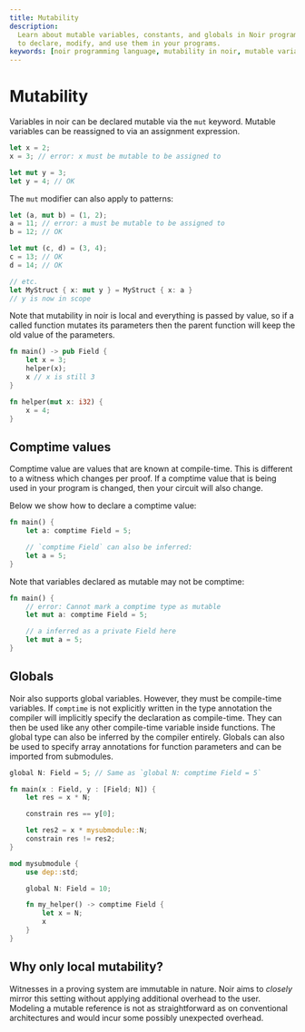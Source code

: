 ```yaml
---
title: Mutability
description:
  Learn about mutable variables, constants, and globals in Noir programming language. Discover how
  to declare, modify, and use them in your programs.
keywords: [noir programming language, mutability in noir, mutable variables, constants, globals]
---
```


# Mutability

Variables in noir can be declared mutable via the `mut` keyword. Mutable variables can be reassigned
to via an assignment expression.

```rust
let x = 2;
x = 3; // error: x must be mutable to be assigned to

let mut y = 3;
let y = 4; // OK
```

The `mut` modifier can also apply to patterns:

```rust
let (a, mut b) = (1, 2);
a = 11; // error: a must be mutable to be assigned to
b = 12; // OK

let mut (c, d) = (3, 4);
c = 13; // OK
d = 14; // OK

// etc.
let MyStruct { x: mut y } = MyStruct { x: a }
// y is now in scope
```

Note that mutability in noir is local and everything is passed by value, so if a called function
mutates its parameters then the parent function will keep the old value of the parameters.

```rust
fn main() -> pub Field {
    let x = 3;
    helper(x);
    x // x is still 3
}

fn helper(mut x: i32) {
    x = 4;
}
```

## Comptime values

Comptime value are values that are known at compile-time. This is different to a witness
which changes per proof. If a comptime value that is being used in your program is changed, then your
circuit will also change.

Below we show how to declare a comptime value:

```rust
fn main() {
    let a: comptime Field = 5;

    // `comptime Field` can also be inferred:
    let a = 5;
}
```

Note that variables declared as mutable may not be comptime:

```rust
fn main() {
    // error: Cannot mark a comptime type as mutable
    let mut a: comptime Field = 5;

    // a inferred as a private Field here
    let mut a = 5;
}
```

## Globals

Noir also supports global variables. However, they must be compile-time variables. If `comptime` is
not explicitly written in the type annotation the compiler will implicitly specify the declaration
as compile-time. They can then be used like any other compile-time variable inside functions. The
global type can also be inferred by the compiler entirely. Globals can also be used to specify array
annotations for function parameters and can be imported from submodules.

```rust
global N: Field = 5; // Same as `global N: comptime Field = 5`

fn main(x : Field, y : [Field; N]) {
    let res = x * N;

    constrain res == y[0];

    let res2 = x * mysubmodule::N;
    constrain res != res2;
}

mod mysubmodule {
    use dep::std;

    global N: Field = 10;

    fn my_helper() -> comptime Field {
        let x = N;
        x
    }
}
```

## Why only local mutability?

Witnesses in a proving system are immutable in nature. Noir aims to _closely_ mirror this setting
without applying additional overhead to the user. Modeling a mutable reference is not as
straightforward as on conventional architectures and would incur some possibly unexpected overhead.
